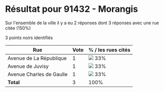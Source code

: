 # Résultat pour 91432 - Morangis

Sur l'ensemble de la ville il y a eu 2 réponses dont 3 réponses avec une rue citée (150%)

3 points noirs identifiés

| Rue | Vote | % / les rues cités|
|-----|------|-------------------|
| Avenue de La République | 1 | <img src="../../img/bar_33.gif" />&nbsp;33%|
| Avenue de Juvisy | 1 | <img src="../../img/bar_33.gif" />&nbsp;33%|
| Avenue Charles de Gaulle | 1 | <img src="../../img/bar_33.gif" />&nbsp;33%|
| **Total** | 3 | 100%|
